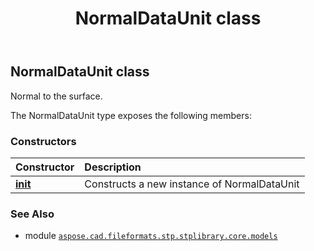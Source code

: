 ﻿---
title: NormalDataUnit class
second_title: Aspose.CAD for Python via .NET API References
description: 
type: docs
weight: 20
url: /python-net/aspose.cad.fileformats.stp.stplibrary.core.models/normaldataunit/
is_root: false
---

## NormalDataUnit class

Normal to the surface.



The NormalDataUnit type exposes the following members:

### Constructors
| Constructor | Description |
| :- | :- |
| [__init__](/cad/python-net/aspose.cad.fileformats.stp.stplibrary.core.models/normaldataunit/__init__/#) | Constructs a new instance of NormalDataUnit |



### See Also
* module [`aspose.cad.fileformats.stp.stplibrary.core.models`](..)
